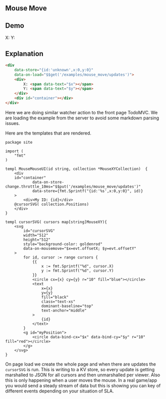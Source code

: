 ## Mouse Move

## Demo

<div data-store="{id:'unknown',x:0,y:0}" data-on-load="$$get('/examples/mouse_move/updates')">
    <div>
        X: <span data-text="$x"></span> 
        Y: <span data-text="$y"></span>
    </div>
    <div id="container"></div>
</div>

## Explanation

```html
<div 
    data-store="{id:'unknown',x:0,y:0}" 
    data-on-load="$$get('/examples/mouse_move/updates')">
    <div>
        X: <span data-text="$x"></span> 
        Y: <span data-text="$y"></span>
    </div>
    <div id="container"></div>
</div>
```

Here we are doing similar watcher action to the front page TodoMVC. We are loading the example from the server to avoid some markdown parsing issues.

Here are the templates that are rendered.

```templ
package site

import (
	"fmt"
)

templ MouseMouseUI(id string, collection *MouseXYCollection)  {
	<div
	id="container"
			data-on-store-change.throttle_10ms="$$put('/examples/mouse_move/updates')"
			data-store={fmt.Sprintf("{id:'%s',x:0,y:0}", id)}
	>
		<div>My ID: {id}</div>
	@cursorSVG( collection.Positions)
	</div>
}

templ cursorSVG( cursors map[string]MouseXY){
	<svg
		id="cursorSVG"
		width="512"
		height="512"
		style="background-color: goldenrod"
		data-on-mousemove="$x=evt.offsetX; $y=evt.offsetY"
	>
		for id, cursor := range cursors {
			{{
				x := fmt.Sprintf("%d", cursor.X)
				y := fmt.Sprintf("%d", cursor.Y)
			}}
			<circle cx={x} cy={y} r="10" fill="blue"></circle>
			<text
				x={x}
				y={y}
				fill="black"
				class="text-xs"
				dominant-baseline="top"
				text-anchor="middle"
			>
				{id}
			</text>
		}
		<g id="myPosition">
			<circle data-bind-cx="$x" data-bind-cy="$y" r="10" fill="red"></circle>
		</g>
	</svg>
}
```

On page load we create the whole page and when there are updates the `cursorSVG` is run.  This is writing to a KV store, so every update is getting marshalled to JSON for all cursors and then unmarshalled per viewer.  Also this is only happening when a user moves the mouse.  In a real game/app you would send a steady stream of data but this is showing you can key of different events depending on your situation of SLA.